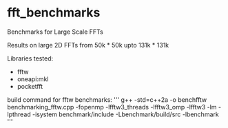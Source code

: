 # fft_benchmarks
Benchmarks for Large Scale FFTs


Results on large 2D FFTs from 50k * 50k upto 131k * 131k

Libraries tested:
- fftw
- oneapi:mkl
- pocketfft

build command for fftw benchmarks:
'''
g++ -std=c++2a -o benchfftw benchmarking_fftw.cpp -fopenmp -lfftw3_threads -lfftw3_omp -lfftw3 -lm -lpthread -isystem benchmark/include -Lbenchmark/build/src -lbenchmark
'''